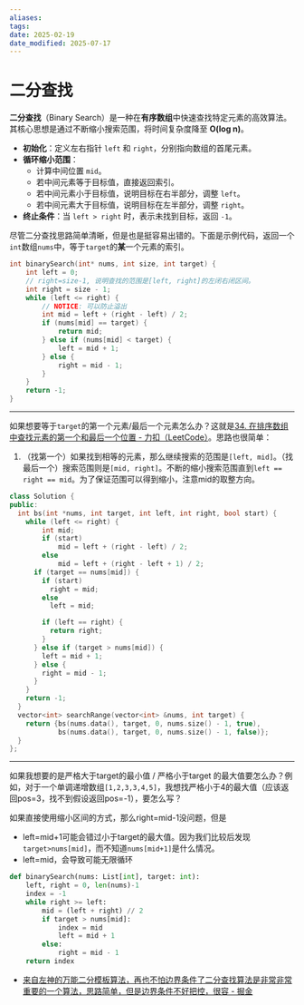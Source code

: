```yaml
---
aliases: 
tags: 
date: 2025-02-19
date_modified: 2025-07-17
---
```


# 二分查找

**二分查找**（Binary Search）是一种在**有序数组**中快速查找特定元素的高效算法。其核心思想是通过不断缩小搜索范围，将时间复杂度降至 **O(log n)**。

- **初始化**：定义左右指针 `left` 和 `right`，分别指向数组的首尾元素。
- **循环缩小范围**：
    - 计算中间位置 `mid`。
    - 若中间元素等于目标值，直接返回索引。
    - 若中间元素小于目标值，说明目标在右半部分，调整 `left`。
    - 若中间元素大于目标值，说明目标在左半部分，调整 `right`。
- **终止条件**：当 `left > right` 时，表示未找到目标，返回 `-1`。

尽管二分查找思路简单清晰，但是也是挺容易出错的。下面是示例代码，返回一个`int`数组`nums`中，等于`target`的**某**一个元素的索引。

```c
int binarySearch(int* nums, int size, int target) {
    int left = 0;
    // right=size-1, 说明查找的范围是[left, right]的左闭右闭区间。
    int right = size - 1;
    while (left <= right) {
        // NOTICE: 可以防止溢出
        int mid = left + (right - left) / 2; 
        if (nums[mid] == target) {
            return mid;
        } else if (nums[mid] < target) {
            left = mid + 1;
        } else {
            right = mid - 1;
        }
    }
    return -1;
}
```

---

如果想要等于`target`的第一个元素/最后一个元素怎么办？这就是[34. 在排序数组中查找元素的第一个和最后一个位置 - 力扣（LeetCode）](https://leetcode.cn/problems/find-first-and-last-position-of-element-in-sorted-array)。思路也很简单：

1. （找第一个）如果找到相等的元素，那么继续搜索的范围是`[left, mid]`。（找最后一个）搜索范围则是`[mid, right]`。不断的缩小搜索范围直到`left == right == mid`。为了保证范围可以得到缩小，注意mid的取整方向。

```cpp
class Solution {
public:
  int bs(int *nums, int target, int left, int right, bool start) {
    while (left <= right) {
        int mid;
        if (start) 
            mid = left + (right - left) / 2;
        else 
            mid = left + (right - left + 1) / 2;
      if (target == nums[mid]) {
        if (start)
          right = mid;
        else
          left = mid;

        if (left == right) {
          return right;
        }
      } else if (target > nums[mid]) {
        left = mid + 1;
      } else {
        right = mid - 1;
      }
    }
    return -1;
  }
  vector<int> searchRange(vector<int> &nums, int target) {
    return {bs(nums.data(), target, 0, nums.size() - 1, true),
            bs(nums.data(), target, 0, nums.size() - 1, false)};
  }
};
```

---

如果我想要的是严格大于target的最小值 / 严格小于target 的最大值要怎么办？例如，对于一个单调递增数组`[1,2,3,3,4,5]`，我想找严格小于4的最大值（应该返回pos=3，找不到假设返回pos=-1），要怎么写？

如果直接使用缩小区间的方式，那么right=mid-1没问题，但是

- left=mid+1可能会错过小于target的最大值。因为我们比较后发现`target>nums[mid]`，而不知道`nums[mid+1]`是什么情况。
- left=mid，会导致可能无限循环

```python
def binarySearch(nums: List[int], target: int):
    left, right = 0, len(nums)-1
    index = -1
    while right >= left:
        mid = (left + right) // 2
        if target > nums[mid]:
            index = mid
            left = mid + 1
        else:
            right = mid - 1
    return index
```

- [来自左神的万能二分模板算法，再也不怕边界条件了二分查找算法是非常非常重要的一个算法，思路简单，但是边界条件不好把控，很容 - 掘金](https://juejin.cn/post/7088341347584704520)
